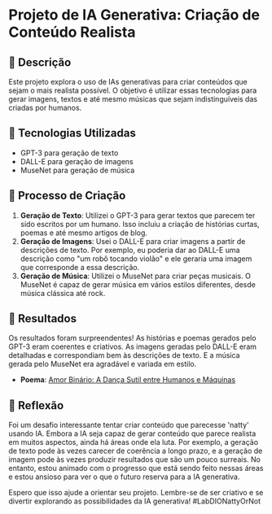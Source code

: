 # Projeto de IA Generativa: Criação de Conteúdo Realista

## 📒 Descrição
Este projeto explora o uso de IAs generativas para criar conteúdos que sejam o mais realista possível. O objetivo é utilizar essas tecnologias para gerar imagens, textos e até mesmo músicas que sejam indistinguíveis das criadas por humanos.

## 🤖 Tecnologias Utilizadas
- GPT-3 para geração de texto
- DALL-E para geração de imagens
- MuseNet para geração de música

## 🧐 Processo de Criação
1. **Geração de Texto**: Utilizei o GPT-3 para gerar textos que parecem ter sido escritos por um humano. Isso incluiu a criação de histórias curtas, poemas e até mesmo artigos de blog.
2. **Geração de Imagens**: Usei o DALL-E para criar imagens a partir de descrições de texto. Por exemplo, eu poderia dar ao DALL-E uma descrição como "um robô tocando violão" e ele geraria uma imagem que corresponde a essa descrição.
3. **Geração de Música**: Utilizei o MuseNet para criar peças musicais. O MuseNet é capaz de gerar música em vários estilos diferentes, desde música clássica até rock.

## 🚀 Resultados
Os resultados foram surpreendentes! As histórias e poemas gerados pelo GPT-3 eram coerentes e criativos. As imagens geradas pelo DALL-E eram detalhadas e correspondiam bem às descrições de texto. E a música gerada pelo MuseNet era agradável e variada em estilo.

* **Poema**: [Amor Binário: A Dança Sutil entre Humanos e Máquinas](resultados/chat-gpt-poema.md)

## 💭 Reflexão
Foi um desafio interessante tentar criar conteúdo que parecesse 'natty' usando IA. Embora a IA seja capaz de gerar conteúdo que parece realista em muitos aspectos, ainda há áreas onde ela luta. Por exemplo, a geração de texto pode às vezes carecer de coerência a longo prazo, e a geração de imagem pode às vezes produzir resultados que são um pouco surreais. No entanto, estou animado com o progresso que está sendo feito nessas áreas e estou ansioso para ver o que o futuro reserva para a IA generativa.

Espero que isso ajude a orientar seu projeto. Lembre-se de ser criativo e se divertir explorando as possibilidades da IA generativa! #LabDIONattyOrNot
